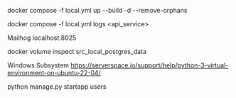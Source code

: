 
docker compose -f local.yml up --build -d --remove-orphans

docker compose -f local.yml logs <api_service>

Mailhog
localhost:8025 


docker volume inspect src_local_postgres_data

Windows Subsystem
https://serverspace.io/support/help/python-3-virtual-environment-on-ubuntu-22-04/



python manage.py startapp users